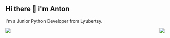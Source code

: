 ## Hi there 👋 i'm Anton
I'm a Junior Python Developer from Lyubertsy.
<!--![](https://komarev.com/ghpvc/?username=antsyganok) -->

<img align="right" src="https://komarev.com/ghpvc/?username=antsyganok"/>



![](https://github-profile-summary-cards.vercel.app/api/cards/most-commit-language?username=antsyganok&theme=solarized_dark)

<!--
**antsyganok/antsyganok** is a ✨ _special_ ✨ repository because its `README.md` (this file) appears on your GitHub profile.

Here are some ideas to get you started:

- 🔭 I’m currently working on ...
- 🌱 I’m currently learning ...
- 👯 I’m looking to collaborate on ...
- 🤔 I’m looking for help with ...
- 💬 Ask me about ...
- 📫 How to reach me: ...
- 😄 Pronouns: ...
- ⚡ Fun fact: ...
-->
